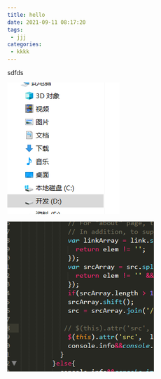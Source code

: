 ```yaml
---
title: hello
date: 2021-09-11 08:17:20
tags: 
 - jjj
categories:
 - kkkk
---
```


sdfds



![image-20210911081741586](hello/image-20210911081741586.png)

![image-20210911084741095](hello/image-20210911084741095.png)
